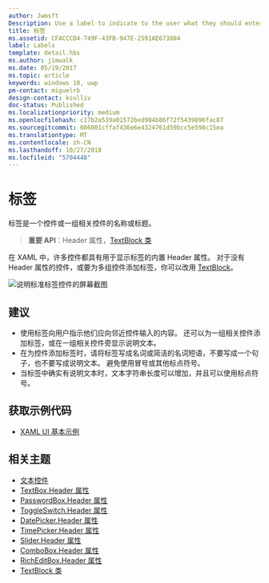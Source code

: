 ```yaml
---
author: Jwmsft
Description: Use a label to indicate to the user what they should enter into an adjacent control. You can also label a group of related controls, or display instructional text near a group of related controls.
title: 标签
ms.assetid: CFACCCD4-749F-43FB-947E-2591AE673804
label: Labels
template: detail.hbs
ms.author: jimwalk
ms.date: 05/19/2017
ms.topic: article
keywords: windows 10, uwp
pm-contact: miguelrb
design-contact: ksulliv
doc-status: Published
ms.localizationpriority: medium
ms.openlocfilehash: c17b2a539a01572bed984b86f72f5439896fac87
ms.sourcegitcommit: 086001cffaf436e6e4324761d59bcc5e598c15ea
ms.translationtype: MT
ms.contentlocale: zh-CN
ms.lasthandoff: 10/27/2018
ms.locfileid: "5704448"
---
```

# <a name="labels"></a>标签

 

标签是一个控件或一组相关控件的名称或标题。

> **重要 API**：Header 属性，[TextBlock 类](https://msdn.microsoft.com/library/windows/apps/br209652)

在 XAML 中，许多控件都具有用于显示标签的内置 Header 属性。 对于没有 Header 属性的控件，或要为多组控件添加标签，你可以改用 [TextBlock](https://msdn.microsoft.com/library/windows/apps/br209652)。

![说明标准标签控件的屏幕截图](images/label-standard.png)

## <a name="recommendations"></a>建议


-   使用标签向用户指示他们应向邻近控件输入的内容。 还可以为一组相关控件添加标签，或在一组相关控件旁显示说明文本。
-   在为控件添加标签时，请将标签写成名词或简洁的名词短语，不要写成一个句子，也不要写成说明文本。 避免使用冒号或其他标点符号。
-   当标签中确实有说明文本时，文本字符串长度可以增加，并且可以使用标点符号。


## <a name="get-the-sample-code"></a>获取示例代码
* [XAML UI 基本示例](https://github.com/Microsoft/Windows-universal-samples/blob/master/Samples/XamlUIBasics)

## <a name="related-topics"></a>相关主题
* [文本控件](text-controls.md)
* [TextBox.Header 属性](https://msdn.microsoft.com/library/windows/apps/dn252861)
* [PasswordBox.Header 属性](https://msdn.microsoft.com/library/windows/apps/dn299051)
* [ToggleSwitch.Header 属性](https://msdn.microsoft.com/library/windows/apps/br209713)
* [DatePicker.Header 属性](https://msdn.microsoft.com/library/windows/apps/dn279460)
* [TimePicker.Header 属性](https://msdn.microsoft.com/library/windows/apps/dn299286)
* [Slider.Header 属性](https://msdn.microsoft.com/library/windows/apps/dn252829)
* [ComboBox.Header 属性](https://msdn.microsoft.com/library/windows/apps/dn279416)
* [RichEditBox.Header 属性](https://msdn.microsoft.com/library/windows/apps/dn252726)
* [TextBlock 类](https://msdn.microsoft.com/library/windows/apps/br209652)

 

 




